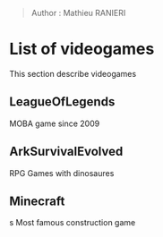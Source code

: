 > Author : Mathieu RANIERI

# List of videogames

This section describe videogames

## LeagueOfLegends

MOBA game since 2009

## ArkSurvivalEvolved

RPG Games with dinosaures

## Minecraft
s
Most famous construction game 